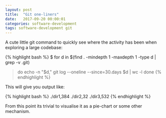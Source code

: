 ```yaml
---
layout: post
title:  "Git one-liners"
date:   2017-09-20 00:00:01
categories: software-development
tags: software-development git
---
```


A cute little git command to quickly see where the activity has been when exploring a large
codebase:

{% highlight bash %}
$ for d in $(find . -mindepth 1 -maxdepth 1 -type d | grep -v .git)
> do
> echo -n "$d,"
> git log --oneline --since=30.days $d | wc -l
> done
{% endhighlight %}

This will give you output like:

{% highlight bash %}
./dir1,384
./dir2,32
./dir3,532
{% endhighlight %}

From this point its trivial to visualise it as a pie-chart or some other mechanism.

